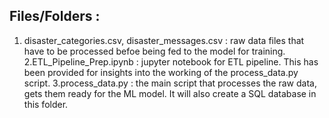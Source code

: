 ## Files/Folders :

1. disaster_categories.csv, disaster_messages.csv : raw data files
that have to be processed befoe being fed to the model for training.
2.ETL_Pipeline_Prep.ipynb : jupyter notebook for ETL pipeline.
This has been provided for insights into the working of the
 process_data.py script.
3.process_data.py : the main script that processes the raw data, gets
them ready for the ML model. It will also create a SQL database in 
this folder.

